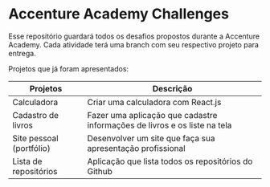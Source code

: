 # Accenture Academy Challenges

Esse repositório guardará todos os desafios propostos durante a Accenture Academy. Cada atividade terá uma branch com seu respectivo projeto para entrega.

Projetos que já foram apresentados:

|Projetos | Descrição  
|--- | ---
| Calculadora | Criar uma calculadora com React.js
| Cadastro de livros | Fazer uma aplicação que cadastre informações de livros e os liste na tela
| Site pessoal (portfólio) | Desenvolver um site que faça sua apresentação profissional
| Lista de repositórios | Aplicação que lista todos os repositórios do Github